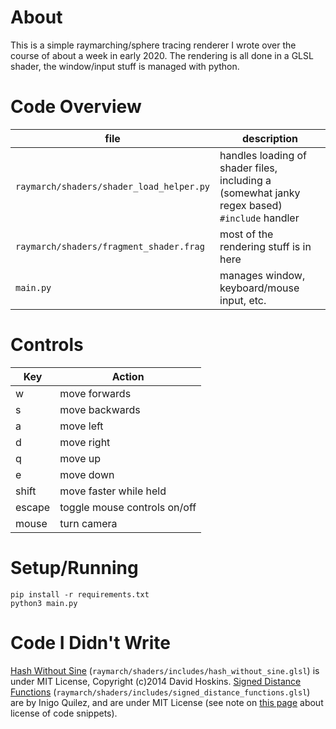 
# About
This is a simple raymarching/sphere tracing renderer I wrote over the course of about a week in early 2020. The rendering is all done in a GLSL shader, the window/input stuff is managed with python.

# Code Overview
| file | description |
| - | - |
| `raymarch/shaders/shader_load_helper.py` | handles loading of shader files, including a (somewhat janky regex based) `#include` handler |
| `raymarch/shaders/fragment_shader.frag` | most of the rendering stuff is in here |
| `main.py` | manages window, keyboard/mouse input, etc. |

# Controls
| Key | Action |
| --- | ------ |
| w | move forwards |
| s | move backwards |
| a | move left |
| d | move right |
| q | move up |
| e | move down |
| shift | move faster while held |
| escape | toggle mouse controls on/off |
| mouse | turn camera |

# Setup/Running
```
pip install -r requirements.txt
python3 main.py
```

# Code I Didn't Write
[Hash Without Sine](https://www.shadertoy.com/view/4djSRW) (`raymarch/shaders/includes/hash_without_sine.glsl`) is under MIT License, Copyright (c)2014 David Hoskins.
[Signed Distance Functions](https://iquilezles.org/www/articles/distfunctions/distfunctions.htm) (`raymarch/shaders/includes/signed_distance_functions.glsl`) are by Inigo Quilez, and are under MIT License (see note on [this page](https://www.iquilezles.org/www/index.htm) about license of code snippets).



